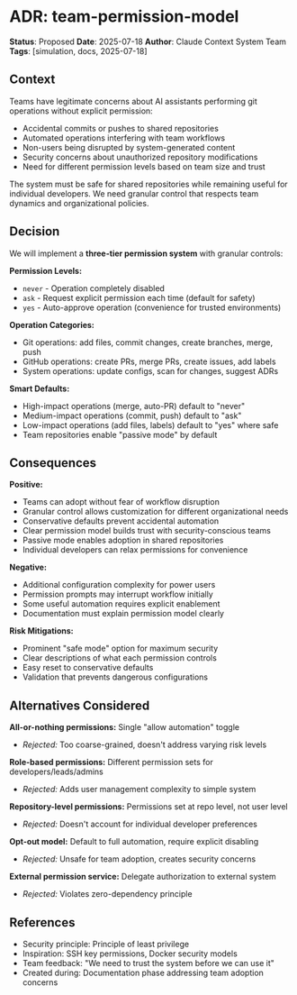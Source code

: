 # ADR: team-permission-model

**Status**: Proposed
**Date**: 2025-07-18
**Author**: Claude Context System Team
**Tags**: [simulation, docs, 2025-07-18]

## Context

Teams have legitimate concerns about AI assistants performing git operations without explicit permission:
- Accidental commits or pushes to shared repositories
- Automated operations interfering with team workflows
- Non-users being disrupted by system-generated content
- Security concerns about unauthorized repository modifications
- Need for different permission levels based on team size and trust

The system must be safe for shared repositories while remaining useful for individual developers. We need granular control that respects team dynamics and organizational policies.

## Decision

We will implement a **three-tier permission system** with granular controls:

**Permission Levels:**
- `never` - Operation completely disabled
- `ask` - Request explicit permission each time (default for safety)
- `yes` - Auto-approve operation (convenience for trusted environments)

**Operation Categories:**
- Git operations: add files, commit changes, create branches, merge, push
- GitHub operations: create PRs, merge PRs, create issues, add labels
- System operations: update configs, scan for changes, suggest ADRs

**Smart Defaults:**
- High-impact operations (merge, auto-PR) default to "never"
- Medium-impact operations (commit, push) default to "ask"
- Low-impact operations (add files, labels) default to "yes" where safe
- Team repositories enable "passive mode" by default

## Consequences

**Positive:**
- Teams can adopt without fear of workflow disruption
- Granular control allows customization for different organizational needs
- Conservative defaults prevent accidental automation
- Clear permission model builds trust with security-conscious teams
- Passive mode enables adoption in shared repositories
- Individual developers can relax permissions for convenience

**Negative:**
- Additional configuration complexity for power users
- Permission prompts may interrupt workflow initially
- Some useful automation requires explicit enablement
- Documentation must explain permission model clearly

**Risk Mitigations:**
- Prominent "safe mode" option for maximum security
- Clear descriptions of what each permission controls
- Easy reset to conservative defaults
- Validation that prevents dangerous configurations

## Alternatives Considered

**All-or-nothing permissions:** Single "allow automation" toggle
- *Rejected:* Too coarse-grained, doesn't address varying risk levels

**Role-based permissions:** Different permission sets for developers/leads/admins
- *Rejected:* Adds user management complexity to simple system

**Repository-level permissions:** Permissions set at repo level, not user level
- *Rejected:* Doesn't account for individual developer preferences

**Opt-out model:** Default to full automation, require explicit disabling
- *Rejected:* Unsafe for team adoption, creates security concerns

**External permission service:** Delegate authorization to external system
- *Rejected:* Violates zero-dependency principle

## References

- Security principle: Principle of least privilege
- Inspiration: SSH key permissions, Docker security models
- Team feedback: "We need to trust the system before we can use it"
- Created during: Documentation phase addressing team adoption concerns
